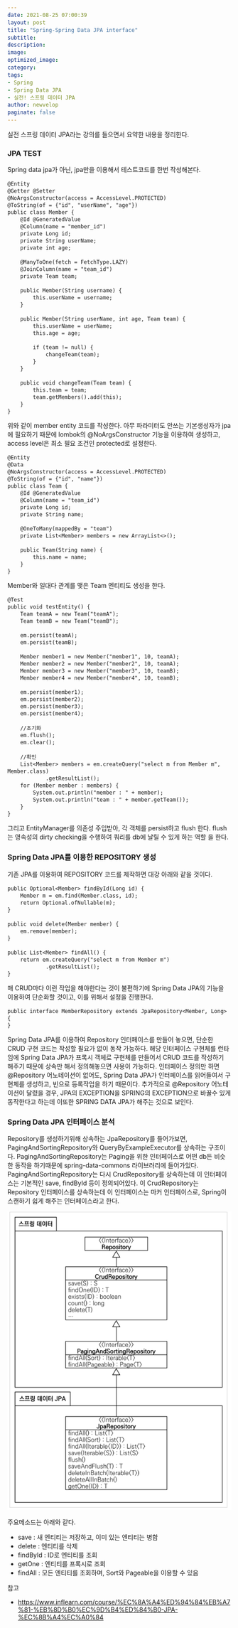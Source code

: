```yaml
---
date: 2021-08-25 07:00:39
layout: post
title: "Spring-Spring Data JPA interface"
subtitle:
description:
image:
optimized_image:
category:
tags:
- Spring
- Spring Data JPA
- 실전! 스프링 데이터 JPA
author: newvelop
paginate: false
---
```

실전 스프링 데이터 JPA라는 강의를 들으면서 요약한 내용을  정리한다.

### JPA TEST
Spring data jpa가 아닌, jpa만을 이용해서 테스트코드를 한번 작성해본다.

```
@Entity
@Getter @Setter
@NoArgsConstructor(access = AccessLevel.PROTECTED)
@ToString(of = {"id", "userName", "age"})
public class Member {
    @Id @GeneratedValue
    @Column(name = "member_id")
    private Long id;
    private String userName;
    private int age;

    @ManyToOne(fetch = FetchType.LAZY)
    @JoinColumn(name = "team_id")
    private Team team;

    public Member(String username) {
        this.userName = username;
    }

    public Member(String userName, int age, Team team) {
        this.userName = userName;
        this.age = age;

        if (team != null) {
            changeTeam(team);
        }
    }

    public void changeTeam(Team team) {
        this.team = team;
        team.getMembers().add(this);
    }
}
```
위와 같이 member entity 코드를 작성한다. 아무 파라미터도 안쓰는 기본생성자가 jpa에 필요하기 때문에 lombok의 @NoArgsConstructor 기능을 이용하여 생성하고, access level은 최소 필요 조건인 protected로 설정한다.

```
@Entity
@Data
@NoArgsConstructor(access = AccessLevel.PROTECTED)
@ToString(of = {"id", "name"})
public class Team {
    @Id @GeneratedValue
    @Column(name = "team_id")
    private Long id;
    private String name;

    @OneToMany(mappedBy = "team")
    private List<Member> members = new ArrayList<>();

    public Team(String name) {
        this.name = name;
    }
}
```
Member와 일대다 관계를 맺은 Team 엔티티도 생성을 한다.

```
@Test
public void testEntity() {
    Team teamA = new Team("teamA");
    Team teamB = new Team("teamB");

    em.persist(teamA);
    em.persist(teamB);

    Member member1 = new Member("member1", 10, teamA);
    Member member2 = new Member("member2", 10, teamA);
    Member member3 = new Member("member3", 10, teamB);
    Member member4 = new Member("member4", 10, teamB);

    em.persist(member1);
    em.persist(member2);
    em.persist(member3);
    em.persist(member4);

    //초기화
    em.flush();
    em.clear();

    //확인
    List<Member> members = em.createQuery("select m from Member m", Member.class)
            .getResultList();
    for (Member member : members) {
        System.out.println("member : " + member);
        System.out.println("team : " + member.getTeam());
    }
}
```
그리고 EntityManager를 의존성 주입받아, 각 객체를 persist하고 flush 한다. flush는 영속성의 dirty checking을 수행하여 쿼리를 db에 날릴 수 있게 하는 역할 을 한다.

### Spring Data JPA를 이용한 REPOSITORY 생성
기존 JPA를 이용하여 REPOSITORY 코드를 제작하면 대강 아래와 같을 것이다.
```
public Optional<Member> findById(Long id) {
    Member m = em.find(Member.class, id);
    return Optional.ofNullable(m);
}

public void delete(Member member) {
    em.remove(member);
}

public List<Member> findAll() {
    return em.createQuery("select m from Member m")
            .getResultList();
}
```
매 CRUD마다 이런 작업을 해야한다는 것이 불편하기에 Spring Data JPA의 기능을 이용하여 단순화할 것이고, 이를 위해서 설정을 진행한다.

```
public interface MemberRepository extends JpaRepository<Member, Long> {
}
```
Spring Data JPA를 이용하여 Repository 인터페이스를 만들어 놓으면, 단순한 CRUD 구현 코드는 작성할 필요가 없이 동작 가능하다. 해당 인터페이스 구현체를 런타임에 Spring Data JPA가 프록시 객체로 구현체를 만들어서 CRUD 코드를 작성하기 해주기 때문에 상속만 해서 정의해놓으면 사용이 가능하다. 인터페이스 정의만 하면 @Repository 어노테이션이 없어도, Spring Data JPA가 인터페이스를 읽어들여서 구현체를 생성하고, 빈으로 등록작업을 하기 때문이다. 추가적으로 @Repository 어노테이션이 달렸을 경우, JPA의 EXCEPTION을 SPRING의 EXCEPTION으로 바꿀수 있게 동작한다고 하는데 이또한 SPRING DATA JPA가 해주는 것으로 보인다.

### Spring Data JPA 인터페이스 분석
Repository를 생성하기위해 상속하는 JpaRepository를 들어가보면, PagingAndSortingRepository와 QueryByExampleExecutor를 상속하는 구조이다. PagingAndSortingRepository는 Paging을 위한 인터페이스로 어떤 db든 비슷한 동작을 하기때문에 spring-data-commons 라이브러리에 들어가있다. PagingAndSortingRepository는 다시 CrudRepository를 상속하는데 이 인터페이스는 기본적인 save, findById 등이 정의되어있다. 이 CrudRepository는 Repository 인터페이스를 상속하는데 이 인터페이스는 마커 인터페이스로, Spring이 스캔하기 쉽게 해주는 인터페이스라고 한다.

![screensh](../assets/img/2021-08-25-Spring---Spring-Data-JPA-interface/interface.png)

주요메소드는 아래와 같다.
- save : 새 엔티티는 저장하고, 이미 있는 엔티티는 병합
- delete : 엔티티를 삭제
- findById : ID로 엔티티를 조회
- getOne : 엔티티를 프록시로 조회
- findAll : 모든 엔티티를 조회하며, Sort와 Pageable을 이용할 수 있음

참고
- https://www.inflearn.com/course/%EC%8A%A4%ED%94%84%EB%A7%81-%EB%8D%B0%EC%9D%B4%ED%84%B0-JPA-%EC%8B%A4%EC%A0%84